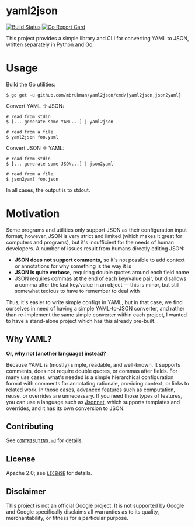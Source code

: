 # yaml2json

[![Build Status][github-ci-badge]][github-ci-url]
[![Go Report Card][go-report-card-badge]][go-report-card-url]

[github-ci-badge]: https://github.com/mbrukman/yaml2json/actions/workflows/main.yml/badge.svg
[github-ci-url]: https://github.com/mbrukman/yaml2json/actions/workflows/main.yml
[go-report-card-badge]: https://goreportcard.com/badge/github.com/mbrukman/yaml2json
[go-report-card-url]: https://goreportcard.com/report/github.com/mbrukman/yaml2json

This project provides a simple library and CLI for converting YAML to JSON,
written separately in Python and Go.

# Usage

Build the Go utilities:

```shell
$ go get -u github.com/mbrukman/yaml2json/cmd/{yaml2json,json2yaml}
```

Convert YAML &rarr; JSON:

```shell
# read from stdin
$ [... generate some YAML...] | yaml2json

# read from a file
$ yaml2json foo.yaml
```

Convert JSON &rarr; YAML:

```shell
# read from stdin
$ [... generate some JSON...] | json2yaml

# read from a file
$ json2yaml foo.json
```

In all cases, the output is to stdout.

# Motivation

Some programs and utilities only support JSON as their configuration input
format; however, JSON is very strict and limited (which makes it great for
computers and programs), but it's insufficient for the needs of human
developers. A number of issues result from humans directly editing JSON:

* **JSON does not support comments,** so it's not possible to add context or
  annotations for why something is the way it is
* **JSON is quite verbose,** requiring double quotes around each field name
* JSON requires commas at the end of each key/value pair, but disallows a comma
  after the last key/value in an object — this is minor, but still somewhat
  tedious to have to remember to deal with

Thus, it's easier to write simple configs in YAML, but in that case, we find
ourselves in need of having a simple YAML-to-JSON converter, and rather than
re-implement the same simple converter within each project, I wanted to have a
stand-alone project which has this already pre-built.

## Why YAML?

**Or, why not [another language] instead?**

Because YAML is (mostly) simple, readable, and well-known. It supports comments,
does not require double quotes, or commas after fields. For many use cases,
what's needed is a simple hierarchical configuration format with comments for
annotating rationale, providing context, or links to related work. In those
cases, advanced features such as computation, reuse, or overrides are
unnecessary. If you need those types of features, you can use a language such as
[Jsonnet](https://jsonnet.org/), which supports templates and overrides, and it
has its own conversion to JSON.

## Contributing

See [`CONTRIBUTING.md`](CONTRIBUTING.md) for details.

## License

Apache 2.0; see [`LICENSE`](LICENSE) for details.

## Disclaimer

This project is not an official Google project. It is not supported by Google
and Google specifically disclaims all warranties as to its quality,
merchantability, or fitness for a particular purpose.
